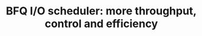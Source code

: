 ---
categories:
- bkk19
description: 'DescriptionThis presentation is a report on the last improvements on
  the BFQ I/O scheduler. These improvements benefit virtually any system, from embedded
  devices, to personal systems, to nodes in a data center.<br><br>This first set of
  changes concerns throughput. In the most complex scenarios for guaranteeing I/O
  bandwidths, BFQ delivers up to five-time higher throughput than existing solutions.
  But the same mechanisms that gained BFQ this primacy become a hindrance with some
  deceptive workloads. These workloads trick BFQ mechanisms into wrongly believing
  that some I/O flows need to be privileged with respect to other flows, even at the
  expense of losing throughput dramatically. In contrast, total throughout is the
  only performance parameter that matters. We took countermeasures to offset this
  loss of throughput, countermeasures that fully succeed with some&nbsp;<br>unfriendly
  workloads.<br><br>Then, as for I/O control, the combination of several new improvements
  and fixes let the worst-case start-up time of applications drop by an additional
  35%. We show these results not only through graphs, but also through a new demo
  with a Chromebook.<br><br>The last contributions shown in this presentation are
  about<br>efficiency. In fact, even the execution overhead of an I/O scheduler may
  limit maximum throughput with very fast drives. So, to reduce BFQ overhead, we tried
  to turn some properties of these drives into BFQs advantage: we looked for costly
  optimizations that are no longer necessary with these drives. We found some, and
  added controls that automatically turn them off when not needed.'
image:
  featured: 'true'
  path: /assets/images/featured-images/bkk19/BKK19-510.png
session_attendee_num: '8'
session_id: BKK19-510
session_room: Session Room 3 (Lotus 10)
session_slot:
  end_time: '2019-04-05 11:55:00'
  start_time: '2019-04-05 11:30:00'
session_speakers:
- speaker_bio: Paolo Valente is an Assistant Professor of Computer Science at the
    University of Modena and Reggio Emilia, Italy. Some of his activities focus on
    scheduling algorithms for transmission links, storage devices, and CPUs. As for
    transmission links, Paolo is one of the authors of the QFQ packet scheduler, which
    has been in the Linux kernel until 3.7, after that it has been replaced by QFQ+,
    a faster variant defined and implemented by Paolo himself. Paolo is also the author
    of the last version of the BFQ I/O scheduler, which seems to be on the right track
    to replace the current default I/O scheduler in Linux. Finally, Paolo has also
    defined and implemented other algorithms, part of which are now in FreeBSD, and
    has provided new theoretic results concerning multiprocessor scheduling. Paolo
    has given about thirty talks, as an invited speaker or to present his scientific
    papers.
  speaker_company: University of Modena and Reggio Emilia, Italy
  speaker_image: /assets/images/speakers/bkk19/paolo-valente.jpg
  speaker_location: Modena - Italy
  speaker_name: Paolo Valente
  speaker_position: Assistant Professor of CS
  speaker_username: paolo.valente
- speaker_bio: Paolo Valente is an Assistant Professor of Computer Science at the<br
    /> University of Modena and Reggio Emilia, Italy, and a collaborator of<br />
    the Linaro engineering organization. Paolos main activities focus on<br /> scheduling
    algorithms for storage devices, transmission links and<br /> CPUs. In this respect,
    Paolo is the author of the last version of the<br /> BFQ I/O scheduler. BFQ entered
    the Linux kernel from 4.12, providing<br /> unprecedented low-latency and fairness
    guarantees. As for transmission<br /> links, Paolo is one of the authors of the
    QFQ packet scheduler, which<br /> has been in the Linux kernel until 3.7, after
    that it has been<br /> replaced by QFQ+, a faster variant defined and implemented
    by Paolo<br /> himself. Finally, Paolo has also defined and implemented other<br
    /> algorithms, part of which are now in FreeBSD, and has provided new<br /> theoretic
    results on multiprocessor scheduling.<br /> <br /> Paolo has given about forty
    talks, as an invited speaker or to present<br /> his scientific papers.
  speaker_company: Linaro
  speaker_image: /assets/images/speakers/bkk19/paolo-valente.jpg
  speaker_location: ''
  speaker_name: Paolo Valente
  speaker_position: Linaro, Collaborator, Assistant professor
  speaker_username: paolo_valente.1xog4ur7
session_track: Linux Kernel
tag: session
tags:
- Power Management
title: 'BFQ I/O scheduler: more throughput, control and efficiency'
---
